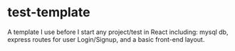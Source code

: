 # test-template
A template I use before I start any project/test in React including: mysql db, express routes for user Login/Signup, and a basic front-end layout.
